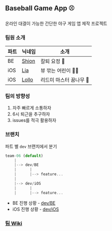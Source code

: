 ## Baseball Game App ⚾️

온라인 대결이 가능한 간단한 야구 게임 앱 제작 프로젝트


### 팀원 소개


| 파트 | 닉네임                               | 소개                   |
| ---- | ------------------------------------ | ---------------------- |
| BE   | [Shion](https://github.com/ehdrhelr) | 칼퇴 요정 🧚            |
| iOS  | [Lia](https://github.com/Lia316)     | 뷰 깎는 어린이 👶🏻      |
| iOS  | [Lollo](https://github.com/eeeesong) | 리드미 마스터 꿈나무 🌳 |


### 팀의 방향성

1. 자주 빠르게 소통하자
2. 6시 퇴근을 추구하자
3. issues를 적극 활용하자



### 브랜치

파트 별 `dev` 브랜치에서 분기

```javascript
team-06 (default)
    |
    |--> dev/BE
    |      |
    |      |--> feature...
    |
    |--> dev/iOS
    |      |
    |      |--> feature...
```

- BE 진행 상황 - [dev/BE](https://github.com/ehdrhelr/baseball/tree/dev/BE)
- iOS 진행 상황 - [dev/iOS](https://github.com/ehdrhelr/baseball/tree/dev/iOS)



### [팀 Wiki](https://github.com/ehdrhelr/baseball/wiki)
